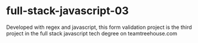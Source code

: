 # full-stack-javascript-03
Developed with regex and javascript, this form validation project is the third project in the full stack javascript tech degree on teamtreehouse.com
